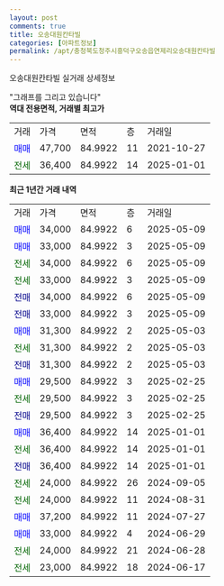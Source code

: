 ```yaml
---
layout: post
comments: true
title: 오송대원칸타빌
categories: [아파트정보]
permalink: /apt/충청북도청주시흥덕구오송읍연제리오송대원칸타빌
---
```


오송대원칸타빌 실거래 상세정보

<script type="text/javascript">
  google.charts.load('current', {'packages':['line', 'corechart']});
  google.charts.setOnLoadCallback(drawChart);

  function drawChart() {
    var data = new google.visualization.DataTable();
    data.addColumn('date', '거래일');
    data.addColumn('number', "매매");
    data.addColumn('number', "전세");
    data.addColumn('number', "전매");

    data.addRows([[new Date(Date.parse("2025-05-09")), 34000, null, null], [new Date(Date.parse("2025-05-09")), 33000, null, null], [new Date(Date.parse("2025-05-09")), null, 34000, null], [new Date(Date.parse("2025-05-09")), null, 33000, null], [new Date(Date.parse("2025-05-09")), null, null, 34000], [new Date(Date.parse("2025-05-09")), null, null, 33000], [new Date(Date.parse("2025-05-03")), 31300, null, null], [new Date(Date.parse("2025-05-03")), null, 31300, null], [new Date(Date.parse("2025-05-03")), null, null, 31300], [new Date(Date.parse("2025-02-25")), 29500, null, null], [new Date(Date.parse("2025-02-25")), null, 29500, null], [new Date(Date.parse("2025-02-25")), null, null, 29500], [new Date(Date.parse("2025-01-01")), 36400, null, null], [new Date(Date.parse("2025-01-01")), null, 36400, null], [new Date(Date.parse("2025-01-01")), null, null, 36400], [new Date(Date.parse("2024-09-05")), null, 24000, null], [new Date(Date.parse("2024-08-31")), null, 24000, null], [new Date(Date.parse("2024-07-27")), 37200, null, null], [new Date(Date.parse("2024-06-29")), 33000, null, null], [new Date(Date.parse("2024-06-28")), null, 24000, null], [new Date(Date.parse("2024-06-17")), null, 23000, null]]);

    var options = {
      hAxis: {
        format: 'yyyy/MM/dd'
      },    
      lineWidth: 0,
      pointsVisible: true,    
      title: '최근 1년간 유형별 실거래가 분포',
      legend: { position: 'bottom' }
    };

    var formatter = new google.visualization.NumberFormat({pattern:'###,###'} );
    formatter.format(data, 1);
    formatter.format(data, 2);
    
    setTimeout(function() {
        var chart = new google.visualization.LineChart(document.getElementById('columnchart_material'));
        chart.draw(data, (options));
        document.getElementById('loading').style.display = 'none';
    }, 200);
  }
</script>


<div id="loading" style="z-index:20; display: block; margin-left: 0px">"그래프를 그리고 있습니다"</div>
<div id="columnchart_material" style="width: 95%; margin-left: 0px; display: block"></div>
<!-- contents start -->
<b>역대 전용면적, 거래별 최고가</b>
<table class="sortable">
    <tr>
      <td>거래</td>
      <td>가격</td>
      <td>면적</td>
      <td>층</td>
      <td>거래일</td>
    </tr>
        <tr>
          <td><a style="color: blue">매매</a></td>
          <td>47,700</td>
          <td>84.9922</td>
          <td>11</td>
          <td>2021-10-27</td>
        </tr>        
        <tr>
              <td><a style="color: darkgreen">전세</a></td>
              <td>36,400</td>
              <td>84.9922</td>
              <td>14</td>
              <td>2025-01-01</td>
            </tr>        
    
</table>

<b>최근 1년간 거래 내역</b>

<table class="sortable">
    <tr>
      <td>거래</td>
      <td>가격</td>
      <td>면적</td>
      <td>층</td>
      <td>거래일</td>
    </tr>
    <tr>
      <td><a style="color: blue">매매</a></td>
      <td>34,000</td>
      <td>84.9922</td>
      <td>6</td>
      <td>2025-05-09</td>
    </tr>          <tr>
      <td><a style="color: blue">매매</a></td>
      <td>33,000</td>
      <td>84.9922</td>
      <td>3</td>
      <td>2025-05-09</td>
    </tr>          <tr>
      <td><a style="color: darkgreen">전세</a></td>
      <td>34,000</td>
      <td>84.9922</td>
      <td>6</td>
      <td>2025-05-09</td>
    </tr>          <tr>
      <td><a style="color: darkgreen">전세</a></td>
      <td>33,000</td>
      <td>84.9922</td>
      <td>3</td>
      <td>2025-05-09</td>
    </tr>          <tr>
      <td><a style="color: darkblue">전매</a></td>
      <td>34,000</td>
      <td>84.9922</td>
      <td>6</td>
      <td>2025-05-09</td>
    </tr>          <tr>
      <td><a style="color: darkblue">전매</a></td>
      <td>33,000</td>
      <td>84.9922</td>
      <td>3</td>
      <td>2025-05-09</td>
    </tr>          <tr>
      <td><a style="color: blue">매매</a></td>
      <td>31,300</td>
      <td>84.9922</td>
      <td>2</td>
      <td>2025-05-03</td>
    </tr>          <tr>
      <td><a style="color: darkgreen">전세</a></td>
      <td>31,300</td>
      <td>84.9922</td>
      <td>2</td>
      <td>2025-05-03</td>
    </tr>          <tr>
      <td><a style="color: darkblue">전매</a></td>
      <td>31,300</td>
      <td>84.9922</td>
      <td>2</td>
      <td>2025-05-03</td>
    </tr>          <tr>
      <td><a style="color: blue">매매</a></td>
      <td>29,500</td>
      <td>84.9922</td>
      <td>3</td>
      <td>2025-02-25</td>
    </tr>          <tr>
      <td><a style="color: darkgreen">전세</a></td>
      <td>29,500</td>
      <td>84.9922</td>
      <td>3</td>
      <td>2025-02-25</td>
    </tr>          <tr>
      <td><a style="color: darkblue">전매</a></td>
      <td>29,500</td>
      <td>84.9922</td>
      <td>3</td>
      <td>2025-02-25</td>
    </tr>          <tr>
      <td><a style="color: blue">매매</a></td>
      <td>36,400</td>
      <td>84.9922</td>
      <td>14</td>
      <td>2025-01-01</td>
    </tr>          <tr>
      <td><a style="color: darkgreen">전세</a></td>
      <td>36,400</td>
      <td>84.9922</td>
      <td>14</td>
      <td>2025-01-01</td>
    </tr>          <tr>
      <td><a style="color: darkblue">전매</a></td>
      <td>36,400</td>
      <td>84.9922</td>
      <td>14</td>
      <td>2025-01-01</td>
    </tr>          <tr>
      <td><a style="color: darkgreen">전세</a></td>
      <td>24,000</td>
      <td>84.9922</td>
      <td>26</td>
      <td>2024-09-05</td>
    </tr>          <tr>
      <td><a style="color: darkgreen">전세</a></td>
      <td>24,000</td>
      <td>84.9922</td>
      <td>11</td>
      <td>2024-08-31</td>
    </tr>          <tr>
      <td><a style="color: blue">매매</a></td>
      <td>37,200</td>
      <td>84.9922</td>
      <td>11</td>
      <td>2024-07-27</td>
    </tr>          <tr>
      <td><a style="color: blue">매매</a></td>
      <td>33,000</td>
      <td>84.9922</td>
      <td>4</td>
      <td>2024-06-29</td>
    </tr>          <tr>
      <td><a style="color: darkgreen">전세</a></td>
      <td>24,000</td>
      <td>84.9922</td>
      <td>21</td>
      <td>2024-06-28</td>
    </tr>          <tr>
      <td><a style="color: darkgreen">전세</a></td>
      <td>23,000</td>
      <td>84.9922</td>
      <td>18</td>
      <td>2024-06-17</td>
    </tr>      </table>
<!-- contents end -->    


